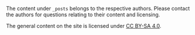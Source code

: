 The content under `_posts` belongs to the respective authors. Please contact the authors for questions relating to their content and licensing.

The general content on the site is licensed under [CC BY-SA 4.0](https://creativecommons.org/licenses/by-sa/4.0/).